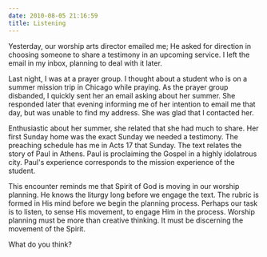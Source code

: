 ```yaml
---
date: 2010-08-05 21:16:59
title: Listening
---
```


Yesterday, our worship arts director emailed me; He asked for direction in choosing someone to share a testimony in an upcoming service.  I left the email in my inbox, planning to deal with it later.

Last night, I was at a prayer group.  I thought about a student who is on a summer mission trip in Chicago while praying.  As the prayer group disbanded, I quickly sent her an email asking about her summer.  She responded later that evening informing me of her intention to email me that day, but was unable to find my address.  She was glad that I contacted her.  

Enthusiastic about her summer, she related that she had much to share.  Her first Sunday home was the exact Sunday we needed a testimony.  The preaching schedule has me in Acts 17 that Sunday.  The text relates the story of Paul in Athens.  Paul is proclaiming the Gospel in a highly idolatrous city.  Paul's experience corresponds to the mission experience of the student. 

This encounter reminds me that Spirit of God is moving in our worship planning.  He knows the liturgy long before we engage the text.  The rubric is formed in His mind before we begin the planning process.  Perhaps our task is to listen, to sense His movement, to engage Him in the process.  Worship planning must be more than creative thinking.  It must be discerning the movement of the Spirit.

What do you think?
